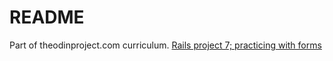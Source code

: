 # README
Part of theodinproject.com curriculum. [Rails project 7; practicing with forms](http://www.theodinproject.com/ruby-on-rails/forms)

